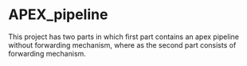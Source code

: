 # APEX_pipeline
This project has two parts in which first part contains an apex pipeline without forwarding mechanism, where as the second part consists of forwarding mechanism.
